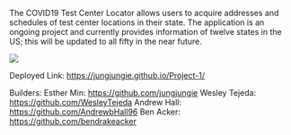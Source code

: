 The COVID19 Test Center Locator allows users to acquire addresses and schedules of test center locations in their state. The application is an ongoing project and currently provides information of twelve states in the US; this will be updated to all fifty in the near future.


![](assets/images/our.gif)


Deployed Link: https://jungjungie.github.io/Project-1/

Builders:
    Esther Min: https://github.com/jungjungie
    Wesley Tejeda: https://github.com/WesleyTejeda
    Andrew Hall: https://github.com/AndrewbHall96
    Ben Acker: https://github.com/bendrakeacker
